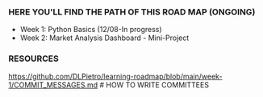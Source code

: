 ### HERE YOU'LL FIND THE PATH OF THIS ROAD MAP (ONGOING)

- Week 1: Python Basics (12/08-In progress)
- Week 2: Market Analysis Dashboard - Mini-Project

### RESOURCES
https://github.com/DLPietro/learning-roadmap/blob/main/week-1/COMMIT_MESSAGES.md      # HOW TO WRITE COMMITTEES
